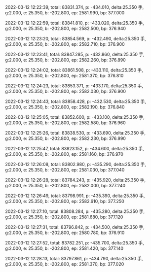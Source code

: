 2022-03-12 12:22:39, total: 83831.374, p: -434.010, delta:25.350 手, g:2.000, e: 25.350, b: -202.800, ep: 2581.990, bp: 377.000

2022-03-12 12:22:59, total: 83841.810, p: -433.020, delta:25.350 手, g:2.000, e: 25.350, b: -202.800, ep: 2582.500, bp: 376.940

2022-03-12 12:23:20, total: 83854.569, p: -432.490, delta:25.350 手, g:2.000, e: 25.350, b: -202.800, ep: 2582.710, bp: 376.900

2022-03-12 12:23:41, total: 83847.285, p: -432.860, delta:25.350 手, g:2.000, e: 25.350, b: -202.800, ep: 2582.260, bp: 376.890

2022-03-12 12:24:02, total: 83861.508, p: -433.110, delta:25.350 手, g:2.000, e: 25.350, b: -202.800, ep: 2581.370, bp: 376.810

2022-03-12 12:24:23, total: 83853.371, p: -433.170, delta:25.350 手, g:2.000, e: 25.350, b: -202.800, ep: 2582.030, bp: 376.900

2022-03-12 12:24:43, total: 83858.428, p: -432.530, delta:25.350 手, g:2.000, e: 25.350, b: -202.800, ep: 2582.190, bp: 376.840

2022-03-12 12:25:05, total: 83852.600, p: -433.100, delta:25.350 手, g:2.000, e: 25.350, b: -202.800, ep: 2582.580, bp: 376.960

2022-03-12 12:25:26, total: 83838.530, p: -433.690, delta:25.350 手, g:2.000, e: 25.350, b: -202.800, ep: 2582.230, bp: 376.990

2022-03-12 12:25:47, total: 83823.152, p: -434.600, delta:25.350 手, g:2.000, e: 25.350, b: -202.800, ep: 2581.160, bp: 376.970

2022-03-12 12:26:08, total: 83802.980, p: -435.290, delta:25.350 手, g:2.000, e: 25.350, b: -202.800, ep: 2581.030, bp: 377.040

2022-03-12 12:26:28, total: 83784.243, p: -435.920, delta:25.350 手, g:2.000, e: 25.350, b: -202.800, ep: 2582.000, bp: 377.240

2022-03-12 12:26:49, total: 83798.991, p: -435.390, delta:25.350 手, g:2.000, e: 25.350, b: -202.800, ep: 2582.610, bp: 377.250

2022-03-12 12:27:10, total: 83808.284, p: -435.280, delta:25.350 手, g:2.000, e: 25.350, b: -202.800, ep: 2581.680, bp: 377.120

2022-03-12 12:27:31, total: 83796.842, p: -434.500, delta:25.350 手, g:2.000, e: 25.350, b: -202.800, ep: 2580.780, bp: 376.910

2022-03-12 12:27:52, total: 83782.251, p: -435.700, delta:25.350 手, g:2.000, e: 25.350, b: -202.800, ep: 2581.420, bp: 377.140

2022-03-12 12:28:13, total: 83797.861, p: -434.790, delta:25.350 手, g:2.000, e: 25.350, b: -202.800, ep: 2581.370, bp: 377.020